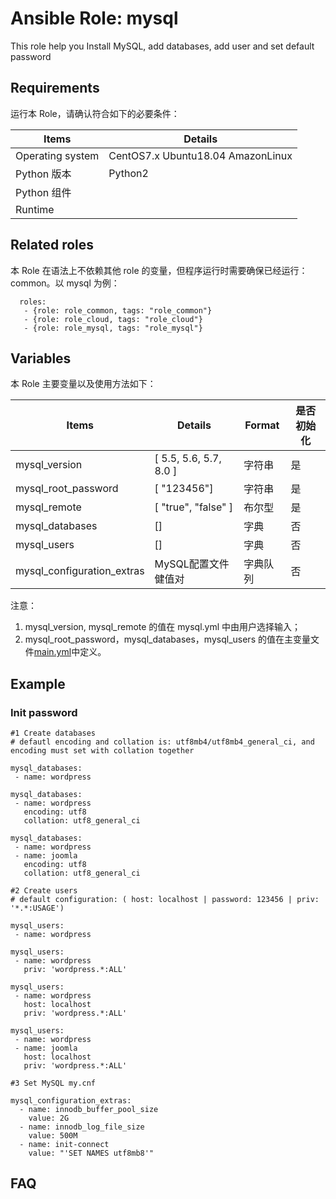 Ansible Role: mysql
=========

This role help you Install MySQL, add databases, add user and set default password

## Requirements

运行本 Role，请确认符合如下的必要条件：

| **Items**      | **Details** |
| ------------------| ------------------|
| Operating system | CentOS7.x Ubuntu18.04 AmazonLinux|
| Python 版本 | Python2  |
| Python 组件 |    |
| Runtime |  |


## Related roles

本 Role 在语法上不依赖其他 role 的变量，但程序运行时需要确保已经运行：common。以 mysql 为例：

```
  roles:
   - {role: role_common, tags: "role_common"}   
   - {role: role_cloud, tags: "role_cloud"}
   - {role: role_mysql, tags: "role_mysql"}
```


## Variables

本 Role 主要变量以及使用方法如下：

| **Items**      | **Details** | **Format**  | **是否初始化** |
| ------------------| ------------------|-----|-----|
| mysql_version | [ 5.5, 5.6, 5.7, 8.0 ] | 字符串 |是|
| mysql_root_password | [ "123456"] | 字符串 |是|
| mysql_remote | [ "true", "false" ] | 布尔型 |是|
| mysql_databases | []   | 字典 |否|
| mysql_users | []   | 字典 |否|
| mysql_configuration_extras | MySQL配置文件 健值对 | 字典队列 | 否 |

注意：
1. mysql_version, mysql_remote  的值在 mysql.yml 中由用户选择输入；
2. mysql_root_password，mysql_databases，mysql_users 的值在主变量文件[main.yml](https://github.com/Websoft9/ansible-mysql/blob/master/vars/main.yml)中定义。

## Example

### Init password
```
#1 Create databases
# defautl encoding and collation is: utf8mb4/utf8mb4_general_ci, and encoding must set with collation together

mysql_databases:
 - name: wordpress
   
mysql_databases:
 - name: wordpress
   encoding: utf8
   collation: utf8_general_ci
   
mysql_databases:
 - name: wordpress
 - name: joomla
   encoding: utf8
   collation: utf8_general_ci

#2 Create users
# default configuration: ( host: localhost | password: 123456 | priv: '*.*:USAGE')

mysql_users:
 - name: wordpress
   
mysql_users:
 - name: wordpress
   priv: 'wordpress.*:ALL'
   
mysql_users:
 - name: wordpress
   host: localhost
   priv: 'wordpress.*:ALL'
   
mysql_users:
 - name: wordpress
 - name: joomla
   host: localhost
   priv: 'wordpress.*:ALL'
   
#3 Set MySQL my.cnf

mysql_configuration_extras:
  - name: innodb_buffer_pool_size
    value: 2G
  - name: innodb_log_file_size
    value: 500M
  - name: init-connect
    value: "'SET NAMES utf8mb8'"
```
## FAQ


